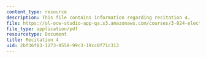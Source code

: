 ```yaml
---
content_type: resource
description: This file contains information regarding recitation 4.
file: https://ol-ocw-studio-app-qa.s3.amazonaws.com/courses/3-024-electronic-optical-and-magnetic-properties-of-materials-spring-2013/2bf36f831273055899c319cc0f71c313_MIT3_024S13_2012rec4.pdf
file_type: application/pdf
resourcetype: Document
title: Recitation 4
uid: 2bf36f83-1273-0558-99c3-19cc0f71c313
---
```


